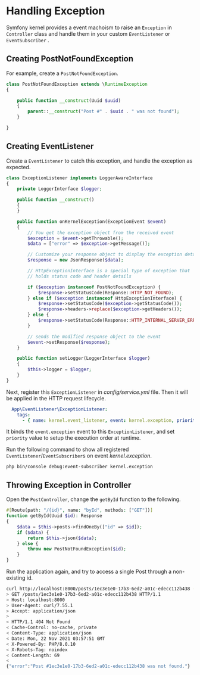 # Handling Exception

Symfony kernel provides a event machoism to raise an `Exception` in `Controller` class and handle them  in your custom `EventListener` or `EventSubscriber` .

## Creating PostNotFoundException

For example, create a `PostNotFoundException`.

```php
class PostNotFoundException extends \RuntimeException
{

    public function __construct(Uuid $uuid)
    {
        parent::__construct("Post #" . $uuid . " was not found");
    }

}
```


## Creating EventListener

Create a `EventListener` to catch this exception, and handle the exception as expected.

```php
class ExceptionListener implements LoggerAwareInterface
{
    private LoggerInterface $logger;

    public function __construct()
    {
    }

    public function onKernelException(ExceptionEvent $event)
    {
        // You get the exception object from the received event
        $exception = $event->getThrowable();
        $data = ["error" => $exception->getMessage()];

        // Customize your response object to display the exception details
        $response = new JsonResponse($data);

        // HttpExceptionInterface is a special type of exception that
        // holds status code and header details

        if ($exception instanceof PostNotFoundException) {
            $response->setStatusCode(Response::HTTP_NOT_FOUND);
        } else if ($exception instanceof HttpExceptionInterface) {
            $response->setStatusCode($exception->getStatusCode());
            $response->headers->replace($exception->getHeaders());
        } else {
            $response->setStatusCode(Response::HTTP_INTERNAL_SERVER_ERROR);
        }

        // sends the modified response object to the event
        $event->setResponse($response);
    }

    public function setLogger(LoggerInterface $logger)
    {
        $this->logger = $logger;
    }
}
```

Next, register this `ExceptionListener` in *config/service.yml* file. Then it will be applied in the HTTP request lifecycle.

```yml
  App\EventListener\ExceptionListener:
    tags:
      - { name: kernel.event_listener, event: kernel.exception, priority: 50 }
```

It binds the `event.exception`  event to this `ExceptionListener`, and set `priority` value to setup the execution order at runtime.

Run the following command to show all registered `EventListener`/`EventSubscriber`s on event *kernel.exception*.

```base
php bin/console debug:event-subscriber kernel.exception
```


## Throwing Exception in Controller

Open the `PostController`, change the  `getById` function to the following.

```php
#[Route(path: "/{id}", name: "byId", methods: ["GET"])]
function getById(Uuid $id): Response
{
    $data = $this->posts->findOneBy(["id" => $id]);
    if ($data) {
   		return $this->json($data);
    } else {
    	throw new PostNotFoundException($id);
    }
}
```

Run the application again, and try to access a single Post through a non-existing id.

```bash
curl http://localhost:8000/posts/1ec3e1e0-17b3-6ed2-a01c-edecc112b438 -H "Accept: application/json" -v
> GET /posts/1ec3e1e0-17b3-6ed2-a01c-edecc112b438 HTTP/1.1
> Host: localhost:8000
> User-Agent: curl/7.55.1
> Accept: application/json
>
< HTTP/1.1 404 Not Found
< Cache-Control: no-cache, private
< Content-Type: application/json
< Date: Mon, 22 Nov 2021 03:57:51 GMT
< X-Powered-By: PHP/8.0.10
< X-Robots-Tag: noindex
< Content-Length: 69
<
{"error":"Post #1ec3e1e0-17b3-6ed2-a01c-edecc112b438 was not found."}
```

